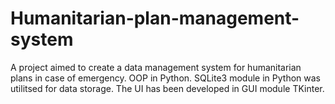 # Humanitarian-plan-management-system
A project aimed to create a data management system for humanitarian plans in case of emergency. OOP in Python. SQLite3 module in Python was utilitsed for data storage. The UI has been developed in GUI module TKinter. 
